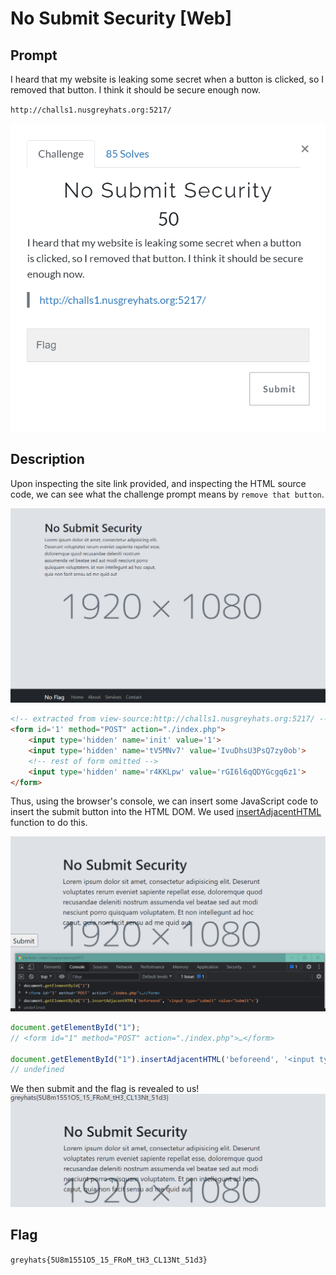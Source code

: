 # No Submit Security [Web]

## Prompt
I heard that my website is leaking some secret when a button is clicked, so I removed that button. I think it should be secure enough now.

`http://challs1.nusgreyhats.org:5217/`

![Image of prompt](./screenshots/no-submit-security-prompt.png)

## Description
Upon inspecting the site link provided, and inspecting the HTML source code, we can see what the challenge prompt means by `remove that button`.

![main page](./screenshots/no-submit-main-page.png)

``` html
<!-- extracted from view-source:http://challs1.nusgreyhats.org:5217/ -->
<form id='1' method="POST" action="./index.php">
    <input type='hidden' name='init' value='1'>
    <input type='hidden' name='tV5MNv7' value='IvuDhsU3PsQ7zy0ob'>
    <!-- rest of form omitted -->
    <input type='hidden' name='r4KKLpw' value='rGI6l6qQDYGcgq6z1'>
</form>
```

Thus, using the browser's console, we can insert some JavaScript code to insert the submit button into the HTML DOM. We used [insertAdjacentHTML](https://developer.mozilla.org/en-US/docs/Web/API/Element/insertAdjacentHTML) function to do this.

![inserting button](./screenshots/no-submit-add-submit.png)
``` js
document.getElementById("1");
// <form id=​"1" method=​"POST" action=​"./​index.php">​…​</form>​

document.getElementById("1").insertAdjacentHTML('beforeend', '<input type="submit" value="Submit">');
// undefined
```

We then submit and the flag is revealed to us!
![inserting button](./screenshots/no-submit-flag.png)

## Flag
`greyhats{5U8m1551O5_15_FRoM_tH3_CL13Nt_51d3}`
